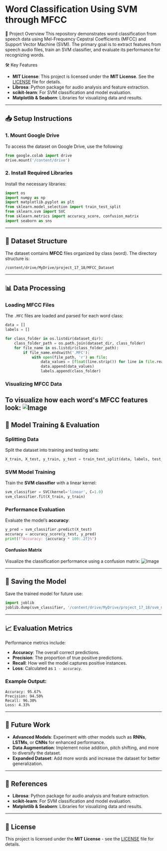 # Word Classification Using SVM through MFCC

📄 Project Overview
This repository demonstrates word classification from speech data using Mel-Frequency Cepstral Coefficients (MFCC) and Support Vector Machine (SVM). The primary goal is to extract features from speech audio files, train an SVM classifier, and evaluate its performance for recognizing words.

🛠️ Key Features

- **MIT License**: This project is licensed under the **MIT License**. See the [LICENSE](LICENSE) file for details.
- **Librosa**: Python package for audio analysis and feature extraction.
- **scikit-learn**: For SVM classification and model evaluation.
- **Matplotlib & Seaborn**: Libraries for visualizing data and results.

---

## 📥 Setup Instructions

### 1. Mount Google Drive

To access the dataset on Google Drive, use the following:
```python
from google.colab import drive
drive.mount('/content/drive')
```

### 2. Install Required Libraries
Install the necessary libraries:
```python
import os
import numpy as np
import matplotlib.pyplot as plt
from sklearn.model_selection import train_test_split
from sklearn.svm import SVC
from sklearn.metrics import accuracy_score, confusion_matrix
import seaborn as sns
```

---

## 📂 Dataset Structure

The dataset contains **MFCC** files organized by class (word). The directory structure is:
```
/content/drive/MyDrive/project_17_18/MFCC_Dataset
```

---

## 📊 Data Processing

### Loading MFCC Files
The `.MFC` files are loaded and parsed for each word class:
```python
data = []
labels = []

for class_folder in os.listdir(dataset_dir):
    class_folder_path = os.path.join(dataset_dir, class_folder)
    for file_name in os.listdir(class_folder_path):
        if file_name.endswith('.MFC'):
            with open(file_path, 'r') as file:
                data_values = [float(line.strip()) for line in file.readlines()[1:]]
                data.append(data_values)
                labels.append(class_folder)
```

### Visualizing MFCC Data
To visualize how each word's MFCC features look:
![Image](https://github.com/user-attachments/assets/6d5e85ab-9b82-4ea8-9775-5fa2e2e1a9cd)
---

## 🧠 Model Training & Evaluation

### Splitting Data
Split the dataset into training and testing sets:
```python
X_train, X_test, y_train, y_test = train_test_split(data, labels, test_size=0.2, random_state=42)
```

### SVM Model Training
Train the **SVM classifier** with a linear kernel:
```python
svm_classifier = SVC(kernel='linear', C=1.0)
svm_classifier.fit(X_train, y_train)
```

### Performance Evaluation
Evaluate the model’s **accuracy**:
```python
y_pred = svm_classifier.predict(X_test)
accuracy = accuracy_score(y_test, y_pred)
print(f"Accuracy: {accuracy * 100:.2f}%")
```

#### Confusion Matrix
Visualize the classification performance using a confusion matrix:
![Image](https://github.com/user-attachments/assets/4b3c5147-0708-46e7-9178-634e1c490778)

---

## 💾 Saving the Model
Save the trained model for future use:
```python
import joblib
joblib.dump(svm_classifier, '/content/drive/MyDrive/project_17_18/svm_model.pkl')
```

---

## 📈 Evaluation Metrics
Performance metrics include:
- **Accuracy**: The overall correct predictions.
- **Precision**: The proportion of true positive predictions.
- **Recall**: How well the model captures positive instances.
- **Loss**: Calculated as `1 - accuracy`.

### Example Output:
```plaintext
Accuracy: 95.67%
Precision: 94.50%
Recall: 96.30%
Loss: 4.33%
```

---

## 🔮 Future Work
- **Advanced Models**: Experiment with other models such as **RNNs**, **LSTMs**, or **CNNs** for enhanced performance.
- **Data Augmentation**: Implement noise addition, pitch shifting, and more to diversify the dataset.
- **Expanded Dataset**: Add more words and increase the dataset for better generalization.

---

## 📜 References
- **Librosa**: Python package for audio analysis and feature extraction.
- **scikit-learn**: For SVM classification and model evaluation.
- **Matplotlib & Seaborn**: Libraries for visualizing data and results.

---

## 📝 License
This project is licensed under the **MIT License** - see the [LICENSE](LICENSE) file for details.
```
